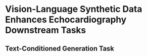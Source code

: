 # Vision-Language Synthetic Data Enhances Echocardiography Downstream Tasks <br> <span style="float: rigth"><sub><sup></sub></sup></span>

## Text-Conditioned Generation Task
